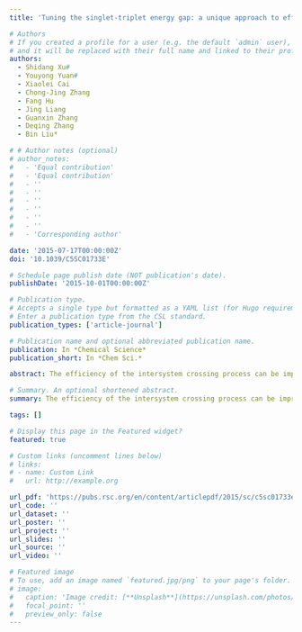 ```yaml
---
title: 'Tuning the singlet-triplet energy gap: a unique approach to efficient photosensitizers with aggregation-induced emission (AIE) characteristics'

# Authors
# If you created a profile for a user (e.g. the default `admin` user), write the username (folder name) here
# and it will be replaced with their full name and linked to their profile.
authors:
  - Shidang Xu#
  - Youyong Yuan#
  - Xiaolei Cai
  - Chong-Jing Zhang
  - Fang Hu
  - Jing Liang
  - Guanxin Zhang
  - Deqing Zhang
  - Bin Liu*

# # Author notes (optional)
# author_notes:
#   - 'Equal contribution'
#   - 'Equal contribution'
#   - ''
#   - ''
#   - ''
#   - ''
#   - ''
#   - ''
#   - 'Corresponding author'

date: '2015-07-17T00:00:00Z'
doi: '10.1039/C5SC01733E'

# Schedule page publish date (NOT publication's date).
publishDate: '2015-10-01T00:00:00Z'

# Publication type.
# Accepts a single type but formatted as a YAML list (for Hugo requirements).
# Enter a publication type from the CSL standard.
publication_types: ['article-journal']

# Publication name and optional abbreviated publication name.
publication: In *Chemical Science*
publication_short: In *Chem Sci.*

abstract: The efficiency of the intersystem crossing process can be improved by reducing the energy gap between the singlet and triplet excited states (ΔEST), which offers the opportunity to improve the yield of the triplet excited state. Herein, we demonstrate that modulation of the excited states is also an effective strategy to regulate the singlet oxygen generation of photosensitizers. Based on our previous studies that photosensitizers with aggregation-induced emission characteristics (AIE) showed enhanced fluorescence and efficient singlet oxygen production in the aggregated state, a series of AIE fluorogens such as TPDC, TPPDC and PPDC were synthesized, which showed ΔEST values of 0.48, 0.35 and 0.27 eV, respectively. A detailed study revealed that PPDC exhibited the highest singlet oxygen efficiency (0.89) as nanoaggregates, while TPDC exhibited the lowest efficiency (0.28), inversely correlated with their ΔEST values. Due to their similar optical properties, TPDC and PPDC were further encapsulated into nanoparticles (NPs). Subsequent surface modification with cell penetrating peptide (TAT) yielded TAT-TPDC NPs and TAT-PPDC NPs. As a result of the stronger singlet oxygen generation, TAT-PPDC NPs showed enhanced cancer cell ablation as compared to TAT-TPDC NPs. Fine-tuning of the singlet-triplet energy gap is thus proven to be an effective new strategy to generate efficient photosensitizers for photodynamic therapy.

# Summary. An optional shortened abstract.
summary: The efficiency of the intersystem crossing process can be improved by reducing the energy gap between the singlet and triplet excited states (ΔEST), which offers the opportunity to improve the yield of the triplet excited state. Herein, we demonstrate that modulation of the excited states is also an effective strategy to regulate the singlet oxygen generation of photosensitizers. Based on our previous studies that photosensitizers with aggregation-induced emission characteristics (AIE) showed enhanced fluorescence and efficient singlet oxygen production in the aggregated state, a series of AIE fluorogens such as TPDC, TPPDC and PPDC were synthesized, which showed ΔEST values of 0.48, 0.35 and 0.27 eV, respectively. A detailed study revealed that PPDC exhibited the highest singlet oxygen efficiency (0.89) as nanoaggregates, while TPDC exhibited the lowest efficiency (0.28), inversely correlated with their ΔEST values. Due to their similar optical properties, TPDC and PPDC were further encapsulated into nanoparticles (NPs). Subsequent surface modification with cell penetrating peptide (TAT) yielded TAT-TPDC NPs and TAT-PPDC NPs. As a result of the stronger singlet oxygen generation, TAT-PPDC NPs showed enhanced cancer cell ablation as compared to TAT-TPDC NPs. Fine-tuning of the singlet-triplet energy gap is thus proven to be an effective new strategy to generate efficient photosensitizers for photodynamic therapy.

tags: []

# Display this page in the Featured widget?
featured: true

# Custom links (uncomment lines below)
# links:
# - name: Custom Link
#   url: http://example.org

url_pdf: 'https://pubs.rsc.org/en/content/articlepdf/2015/sc/c5sc01733e'
url_code: ''
url_dataset: ''
url_poster: ''
url_project: ''
url_slides: ''
url_source: ''
url_video: ''

# Featured image
# To use, add an image named `featured.jpg/png` to your page's folder.
# image:
#   caption: 'Image credit: [**Unsplash**](https://unsplash.com/photos/pLCdAaMFLTE)'
#   focal_point: ''
#   preview_only: false
---
```

